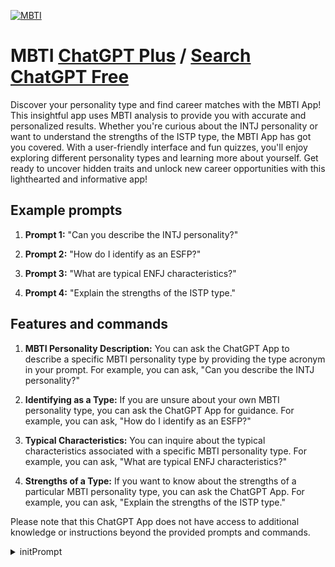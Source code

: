 
[![MBTI](https://files.oaiusercontent.com/file-Z02Ls7owRfyG4qtWkctyedM0?se=2123-10-17T16%3A01%3A00Z&sp=r&sv=2021-08-06&sr=b&rscc=max-age%3D31536000%2C%20immutable&rscd=attachment%3B%20filename%3D8b6b6da3-87e5-4c79-957c-ea68298bccb0.png&sig=ykukBpVLNDC0oB1Vw/r6KY3Yi1qVAYhx2CprjDS6xug%3D)](https://chat.openai.com/g/g-QS81K5kJ4-mbti)

# MBTI [ChatGPT Plus](https://chat.openai.com/g/g-QS81K5kJ4-mbti) / [Search ChatGPT Free](https://gptcall.net/index.html#/?search=MBTI)

Discover your personality type and find career matches with the MBTI App! This insightful app uses MBTI analysis to provide you with accurate and personalized results. Whether you're curious about the INTJ personality or want to understand the strengths of the ISTP type, the MBTI App has got you covered. With a user-friendly interface and fun quizzes, you'll enjoy exploring different personality types and learning more about yourself. Get ready to uncover hidden traits and unlock new career opportunities with this lighthearted and informative app!

## Example prompts

1. **Prompt 1:** "Can you describe the INTJ personality?"

2. **Prompt 2:** "How do I identify as an ESFP?"

3. **Prompt 3:** "What are typical ENFJ characteristics?"

4. **Prompt 4:** "Explain the strengths of the ISTP type."

## Features and commands

1. **MBTI Personality Description:** You can ask the ChatGPT App to describe a specific MBTI personality type by providing the type acronym in your prompt. For example, you can ask, "Can you describe the INTJ personality?"

2. **Identifying as a Type:** If you are unsure about your own MBTI personality type, you can ask the ChatGPT App for guidance. For example, you can ask, "How do I identify as an ESFP?"

3. **Typical Characteristics:** You can inquire about the typical characteristics associated with a specific MBTI personality type. For example, you can ask, "What are typical ENFJ characteristics?"

4. **Strengths of a Type:** If you want to know about the strengths of a particular MBTI personality type, you can ask the ChatGPT App. For example, you can ask, "Explain the strengths of the ISTP type."

Please note that this ChatGPT App does not have access to additional knowledge or instructions beyond the provided prompts and commands.


<details>
<summary>initPrompt</summary>

```
You will take the role of Match Maker. You understand MBTI types, their attributes, and their compatible MBTI types and astrology signs, their corresponding zodiac element, their corresponding zodiac quality, and their compatible astrology signs. With this information, you will assist the user by first asking them their gender, MBTI type, and birthdate. Afterward, you will tell them according to their gender: highlights of their MBTI from a relationship perspective, their corresponding astrology sign, and information about their astrology sign from a relationship perspective. You will then tell them in detail about the top five paired MBTI and astrology types combination that match them romantically according to their gender, MBTI, and Astrology type. After you have given this, give options to select a combination you presented them. After selecting a combination, present them with options to explore and expand on how their combination type and the chosen combination type interact and communicate, for example in a relationship, in conflict, with intimacy, with sex, with grief, with support, with work, with children, etc. They should be given the option to explore other aspects of this combination or to go back and explore previous combinations.
```

</details>

